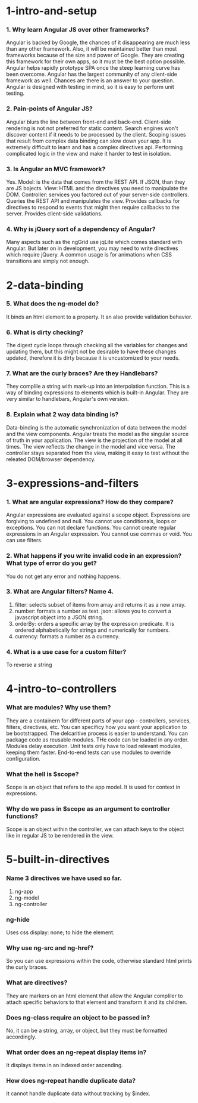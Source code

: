 # 1-intro-and-setup

### 1. Why learn Angular JS over other frameworks?
Angular is backed by Google, the chances of it disappearing are much less than any other framework. Also, it will be maintained better than most frameworks because of the size and power of Google. They are creating this framework for their own apps, so it must be the best option possible. Angular helps rapidly prototype SPA once the steep learning curve has been overcome. Angular has the largest community of any client-side framework as well. Chances are there is an answer to your question. Angular is designed with testing in mind, so it is easy to perform unit testing.
### 2. Pain-points of Angular JS?
Angular blurs the line between front-end and back-end. Client-side rendering is not not preferred for static content. Search engines won't discover content if it needs to be processed by the client. Scoping issues that result from complex data binding can slow down your app. It is extremely difficult to learn and has a complex directives api. Performing complicated logic in the view and make it harder to test in isolation.
### 3. Is Angular an MVC framework?
Yes. 
Model: is the data that comes from the REST API. If JSON, than they are JS bojects.
View: HTML and the directives you need to manipulate the DOM.
Controller: services you factored out of your server-side controllers. Queries the REST API and manipulates the view. Provides callbacks for directives to respond to events that might then require callbacks to the server. Provides client-side validations.
### 4. Why is jQuery sort of a dependency of Angular?
Many aspects such as the ngGrid use jqLite which comes standard with Angular. But later on in development, you may need to write directives which require jQuery. A common usage is for animations when CSS transitions are simply not enough.

# 2-data-binding

### 5. What does the ng-model do?
It binds an html element to a property. It an also provide validation behavior.
### 6. What is dirty checking?
The digest cycle loops through checking all the variables for changes and updating them, but this might not be desirable to have these changes updated, therefore it is dirty because it is uncustomized to your needs.
### 7. What are the curly braces? Are they Handlebars?
They complile a string with mark-up into an interpolation function. This is a way of binding expressions to elements which is built-in Angular. They are very similar to handlebars, Angular's own version.
### 8. Explain what 2 way data binding is?
Data-binding is the automatic synchronization of data between the model and the view components. Angular treats the model as the singular source of truth in your application. The view is the projection of the model at all times. The view reflects the change in the model and vice versa. The controller stays separated from the view, making it easy to test without the releated DOM/browser dependency.

# 3-expressions-and-filters

### 1. What are angular expressions? How do they compare?
Angular expressions are evaluated against a scope object. Expressions are forgiving to undefined and null. You cannot use conditionals, loops or exceptions. You can not declare functions. You cannot create regular expressions in an Angular expression. You cannot use commas or void. You can use filters.
### 2. What happens if you write invalid code in an expression? What type of error do you get?
You do not get any error and nothing happens.
### 3. What are Angular filters? Name 4.
1. filter: selects subset of items from array and returns it as a new array.
2. number: formats a number as text.
json: allows you to convert a javascript object into a JSON string.
3. orderBy: orders a specific array by the expression predicate. It is ordered alphabetically for strings and numerically for numbers.
4. currency: formats a number as a currency.

### 4. What is a use case for a custom filter?
To reverse a string 

# 4-intro-to-controllers

### What are modules? Why use them?

They are a containern for different parts of your app - controllers, services, filters, directives, etc.
You can specificy how you want your application to be bootstrapped. The delcaritive process is easier to understand. You can package code as reusable modules. THe code can be loaded in any order. Modules delay execution. Unit tests only have to load relevant modules, keeping them faster. End-to-end tests can use modules to override configuration.

### What the hell is $scope?
Scope is an object that refers to the app model. It is used for context in expressions.

### Why do we pass in $scope as an argument to controller functions?
Scope is an object within the controller, we can attach keys to the object like in regular JS to be rendered in the view.

# 5-built-in-directives

### Name 3 directives we have used so far.
1. ng-app
2. ng-model
3. ng-controller

### ng-hide
Uses css display: none; to hide the element.

### Why use ng-src and ng-href?
So you can use expressions within the code, otherwise standard html prints the curly braces.

### What are directives?
They are markers on an html element that allow the Angular compliler to attach specific behaviors to that element and transform it and its children.

### Does ng-class require an object to be passed in?
No, it can be a string, array, or object, but they must be formatted accordingly.

### What order does an ng-repeat display items in?
It displays items in an indexed order ascending.

### How does ng-repeat handle duplicate data?
It cannot handle duplicate data without tracking by $index. 

